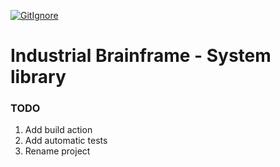 [![GitIgnore](../../actions/workflows/GitIgnore.yml/badge.svg)](../../actions/workflows/GitIgnore.yml)

# Industrial Brainframe - System library

### TODO

1. Add build action
1. Add automatic tests
1. Rename project
